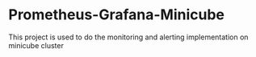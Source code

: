 # Prometheus-Grafana-Minicube
This project is used to do the monitoring and alerting implementation on minicube cluster
